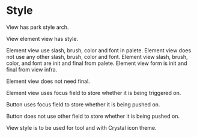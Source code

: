 # Style

View has park style arch.

View element view has style.

Element view use slash, brush, color and font in palete.
Element view does not use any other slash, brush, color and font.
Element view slash, brush, color, and font are init and final from palete.
Element view form is init and final from view infra. 

Element view does not need final.

Element view uses focus field to store
whether it is being triggered on.

Button uses focus field to store whether 
it is being pushed on.

Button does not use other field to store whether 
it is being pushed on.

View style is to be used for tool and with Crystal icon theme.